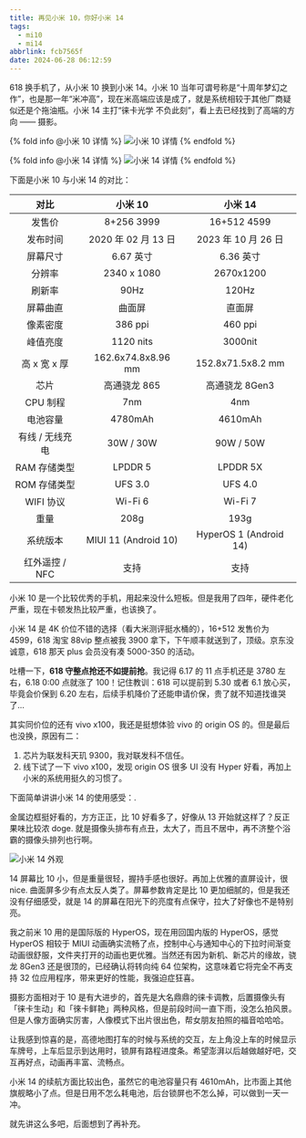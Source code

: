 ```yaml
---
title: 再见小米 10，你好小米 14
tags:
  - mi10
  - mi14
abbrlink: fcb7565f
date: 2024-06-28 06:12:59
---
```


618 换手机了，从小米 10 换到小米 14。小米 10 当年可谓号称是“十周年梦幻之作”，也是那一年“米冲高”，现在米高端应该是成了，就是系统相较于其他厂商疑似还是个拖油瓶。小米 14 主打“徕卡光学 不负此刻”，看上去已经找到了高端的方向 —— 摄影。

{% fold info @小米 10 详情 %}
![小米 10 详情](https://pic1.zhimg.com/80/v2-2485a994147490082bb765bb4681f295_1440w.webp)
{% endfold %}

{% fold info @小米 14 详情 %}
![小米 14 详情](https://pica.zhimg.com/80/v2-4aea24f81864d7c797f17a3b966a939a_1440w.webp)
{% endfold %}

下面是小米 10 与小米 14 的对比：

| 对比 | 小米 10 | 小米 14 |
| :-----: | :-----: | :----: |
| 发售价 | 8+256 3999 | 16+512 4599 |
| 发布时间 | 2020 年 02 月 13 日 | 2023 年 10 月 26 日 |
| 屏幕尺寸 | 6.67 英寸 | 6.36 英寸 |
| 分辨率 | 2340 x 1080  | 2670x1200  |
| 刷新率 | 90Hz | 120Hz |
| 屏幕曲直 | 曲面屏 | 直面屏 |
| 像素密度 | 386 ppi | 460 ppi |
| 峰值亮度 | 1120 nits | 3000nit |
| 高 x 宽 x 厚 | 162.6x74.8x8.96 mm | 152.8x71.5x8.2 mm |
| 芯片 | 高通骁龙 865 | 高通骁龙 8Gen3 |
| CPU 制程 | 7nm | 4nm |
| 电池容量 | 4780mAh | 4610mAh |
| 有线 / 无线充电 | 30W / 30W | 90W / 50W |
| RAM 存储类型 | LPDDR 5 | LPDDR 5X |
| ROM 存储类型 | UFS 3.0 | UFS 4.0 |
| WIFI 协议 | Wi-Fi 6 | Wi-Fi 7 |
| 重量 | 208g | 193g |
| 系统版本 | MIUI 11 (Android 10) | HyperOS 1 (Android 14) |
| 红外遥控 / NFC | 支持 | 支持 |

小米 10 是一个比较优秀的手机，用起来没什么短板。但是我用了四年，硬件老化严重，现在卡顿发热比较严重，也该换了。

小米 14 是 4K 价位不错的选择（看大米测评挺水桶的），16+512 发售价为 4599，618 淘宝 88vip 整点被我 3900 拿下，下午顺丰就送到了，顶级。京东没诚意，618 那天 plus 会员没有凑 5000-350 的活动。

吐槽一下，**618 守整点抢还不如提前抢**。我记得 6.17 的 11 点手机还是 3780 左右，6.18 0:00 点就涨了 100！记住教训：618 可以提前到 5.30 或者 6.1 放心买，毕竟会价保到 6.20 左右，后续手机降价了还能申请价保，贵了就不知道找谁哭了...

其实同价位的还有 vivo x100，我还是挺想体验 vivo 的 origin OS 的。但是最后也没换，原因有二：
1. 芯片为联发科天玑 9300，我对联发科不信任。
2. 线下试了一下 vivo x100，发现 origin OS 很多 UI 没有 Hyper 好看，再加上小米的系统用挺久的习惯了。

下面简单讲讲小米 14 的使用感受：.

金属边框挺好看的，方方正正，比 10 好看多了，好像从 13 开始就这样了？反正果味比较浓 doge. 就是摄像头排布有点丑，太大了，而且不居中，再不济整个浴霸的摄像头排列也行啊。

![小米 14 外观](https://picx.zhimg.com/80/v2-8308cc897b4866254b1fd81a7d736b51_1440w.webp)

14 屏幕比 10 小，但是重量很轻，握持手感也很好。再加上优雅的直屏设计，很 nice. 曲面屏多少有点太反人类了。屏幕参数肯定是比 10 更加细腻的，但是我还没有仔细感受，就是 14 的屏幕在阳光下的亮度有点保守，拉大了好像也不是特别亮。

我之前米 10 用的是国际版的 HyperOS，现在用回国内版的 HyperOS，感觉 HyperOS 相较于 MIUI 动画确实流畅了点，控制中心与通知中心的下拉时间渐变动画很舒服，文件夹打开的动画也更优雅。当然还有因为新机、新芯片的缘故，骁龙 8Gen3 还是很顶的，已经确认将转向纯 64 位架构，这意味着它将完全不再支持 32 位应用程序，带来更好的性能，我强迫症狂喜。

摄影方面相对于 10 是有大进步的，首先是大名鼎鼎的徕卡调教，后置摄像头有「徕卡生动」和「徠卡鲜艳」两种风格，但是前段时间一直下雨，没怎么拍风景。但是人像方面确实厉害，人像模式下出片很出色，帮女朋友拍照的福音哈哈哈。

让我感到惊喜的是，高德地图打车的时候与系统的交互，左上角没上车的时候显示车牌号，上车后显示到达用时，锁屏有路程进度条。希望澎湃以后越做越好吧，交互再好点，动画再丰富、流畅点。

小米 14 的续航方面比较出色，虽然它的电池容量只有 4610mAh，比市面上其他旗舰略小了点。但是日用不怎么耗电池，后台锁屏也不怎么掉，可以做到一天一冲。

就先讲这么多吧，后面想到了再补充。
